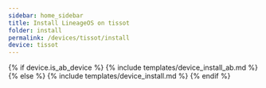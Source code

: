 ```yaml
---
sidebar: home_sidebar
title: Install LineageOS on tissot
folder: install
permalink: /devices/tissot/install
device: tissot
---
```

{% if device.is_ab_device %}
{% include templates/device_install_ab.md %}
{% else %}
{% include templates/device_install.md %}
{% endif %}
